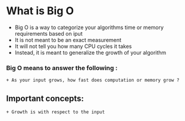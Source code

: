 # What is Big O

+ Big O is a way to categorize your algorithms time or memory requirements based on iput
+ It is not meant to be an exact measurement
+ It will not tell you how many CPU cycles it takes
+ Instead, it is meant to generalize the growth of your algorithm

### Big O means to answer the following :
    + As your input grows, how fast does computation or memory grow ?


## Important concepts:
    + Growth is with respect to the input
